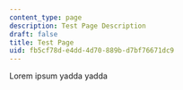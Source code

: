 ```yaml
---
content_type: page
description: Test Page Description
draft: false
title: Test Page
uid: fb5cf78d-e4dd-4d70-889b-d7bf76671dc9
---
```

Lorem ipsum yadda yadda